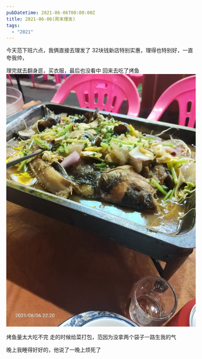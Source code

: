 ```yaml
---
pubDatetime: 2021-06-06T00:00:00Z
title: 2021-06-06(周末理发)
tags:
  - "2021"
---
```


今天范下班六点，我俩直接去理发了
32块钱新店特别实惠，理得也特别好，一直夸我帅，

理完就去翻身逛，买衣服，最后也没看中
回来去吃了烤鱼
![](../../img/6904315-129a99fdfdb5e701.jpg)

烤鱼量太大吃不完
走的时候给菜打包，范因为没拿两个袋子一路生我的气

晚上我睡得好好的，他说了一晚上烦死了

